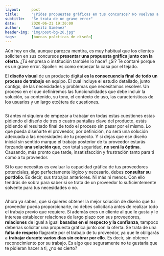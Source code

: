 ```yaml
---
layout:     post
title:      "¿Pides propuestas gráficas en tus concursos? No vuelvas a hacerlo"
subtitle:   "Se trata de un grave error"
date:       2020-06-21 19:30:00
author:     "Aunitz Giménez"
header-img: "img/post-bg-20.jpg"
tags:       [buenas prácticas de diseño]
---
```


<p>Aún hoy en día, aunque parezca mentira, es muy habitual que los clientes soliciten en sus concursos <strong>presentar una propuesta gráfica junto con la oferta</strong>. ¿Tú empresa o institución también lo hace? ¿Sí? Te contaré porque es un grave error. Spoiler: es como empezar la casa por el tejado.</p>

<p>El <strong>diseño visual</strong> de un producto digital <strong>es la consecuencia final de todo un proceso de trabajo</strong> en equipo. El cual incluye el estudio detallado, junto contigo, de las necesidades y problemas que necesitamos resolver. Un proceso en el que definiremos las funcionalidades que debe incluir la solución, su contenido, su tono, el contexto de uso, las características de los usuarios y un largo etcétera de cuestiones.</p>

<p><img src="{{ site.baseurl }}/img/propuestas-graficas-en-tus-concursos-grave-error-01.jpg" alt=""></p>

<p>Si antes ni siquiera de empezar a trabajar en todas estas cuestiones estas pidiendo el diseño de tres o cuatro pantallas clave del producto, estás pidiendo el resultado final de todo el proceso sin pasar por el mismo. Lo que pueda diseñarte el proveedor, por definición, no será una solución adecuada a las necesidades de tu proyecto. Y si dejas que ese diseño inicial sin sentido marque el trabajo posterior de tu proveedor estarás forzando <strong>una solución que</strong>, con total seguridad, <strong>no será la óptima</strong>. Causando, más pronto que tarde, insatisfacción y frustración tanto para ti como a tu proveedor.</p>

<p>Si lo que necesitas es evaluar la capacidad gráfica de tus proveedores potenciales, algo perfectamente lógico y necesario, debes <strong>consultar su portfolio</strong>. Es decir, sus trabajos anteriores. Ni más ni menos. Con ello tendrás de sobra para saber si se trata de un proveedor lo suficientemente solvente para tus necesidades o no.</p>

<p><img src="{{ site.baseurl }}/img/propuestas-graficas-en-tus-concursos-grave-error-02.jpg" alt=""></p>

<p>Ahora ya sabes, que si quieres obtener la mejor solución de diseño que tu proveedor pueda proporcionarte, no debes solicitarla antes de realizar todo el trabajo previo que requiere. Si además eres un cliente al que le gusta y le interesa establecer relaciones de largo plazo con sus proveedores, <strong>relaciones</strong> de igual a igual <strong>basadas en el respecto y la confianza</strong>, tampoco deberías solicitar una propuesta gráfica junto con la oferta. Se trata de una <strong>falta de respeto</strong> flagrante por el trabajo de tu proveedor, ya que le obligarás a <strong>trabajar durante varios días sin cobrar por ello</strong>. Es decir, sin obtener reconocimiento por su trabajo. Es algo que seguramente no te gustaría que te pidieran hacer a ti, ¿no es cierto?</p>

